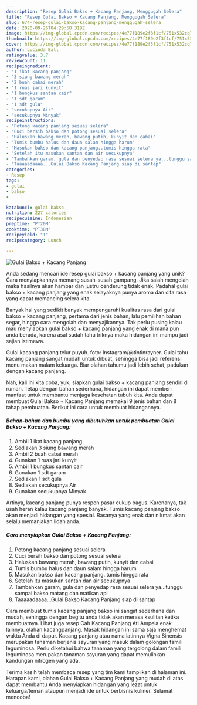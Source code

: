 ```yaml
---
description: "Resep Gulai Bakso + Kacang Panjang, Menggugah Selera"
title: "Resep Gulai Bakso + Kacang Panjang, Menggugah Selera"
slug: 674-resep-gulai-bakso-kacang-panjang-menggugah-selera
date: 2020-09-26T04:29:58.319Z
image: https://img-global.cpcdn.com/recipes/4e77f189e2f3f1cf/751x532cq70/gulai-bakso-kacang-panjang-foto-resep-utama.jpg
thumbnail: https://img-global.cpcdn.com/recipes/4e77f189e2f3f1cf/751x532cq70/gulai-bakso-kacang-panjang-foto-resep-utama.jpg
cover: https://img-global.cpcdn.com/recipes/4e77f189e2f3f1cf/751x532cq70/gulai-bakso-kacang-panjang-foto-resep-utama.jpg
author: Lucinda Ball
ratingvalue: 3.7
reviewcount: 11
recipeingredient:
- "1 ikat kacang panjang"
- "3 siung bawang merah"
- "2 buah cabai merah"
- "1 ruas jari kunyit"
- "1 bungkus santan cair"
- "1 sdt garam"
- "1 sdt gula"
- "secukupnya Air"
- "secukupnya Minyak"
recipeinstructions:
- "Potong kacang panjang sesuai selera"
- "Cuci bersih bakso dan potong sesuai selera"
- "Haluskan bawang merah, bawang putih, kunyit dan cabai"
- "Tumis bumbu halus dan daun salam hingga harum"
- "Masukan bakso dan kacang panjang..tumis hingga rata"
- "Setelah itu masukan santan dan air secukupnya"
- "Tambahkan garam, gula dan penyedap rasa sesuai selera ya...tunggu sampai bakso matang dan matikan api"
- "Taaaaadaaaa...Gulai Bakso Kacang Panjang siap di santap"
categories:
- Resep
tags:
- gulai
- bakso
- 

katakunci: gulai bakso  
nutrition: 227 calories
recipecuisine: Indonesian
preptime: "PT20M"
cooktime: "PT38M"
recipeyield: "1"
recipecategory: Lunch

---
```



![Gulai Bakso + Kacang Panjang](https://img-global.cpcdn.com/recipes/4e77f189e2f3f1cf/751x532cq70/gulai-bakso-kacang-panjang-foto-resep-utama.jpg)

Anda sedang mencari ide resep gulai bakso + kacang panjang yang unik? Cara menyiapkannya memang susah-susah gampang. Jika salah mengolah maka hasilnya akan hambar dan justru cenderung tidak enak. Padahal gulai bakso + kacang panjang yang enak selayaknya punya aroma dan cita rasa yang dapat memancing selera kita.

Banyak hal yang sedikit banyak mempengaruhi kualitas rasa dari gulai bakso + kacang panjang, pertama dari jenis bahan, lalu pemilihan bahan segar, hingga cara mengolah dan menyajikannya. Tak perlu pusing kalau mau menyiapkan gulai bakso + kacang panjang yang enak di mana pun anda berada, karena asal sudah tahu triknya maka hidangan ini mampu jadi sajian istimewa.

Gulai kacang panjang telur puyuh. foto: Instagram/@tintinrayner. Gulai tahu kacang panjang sangat mudah untuk dibuat, sehingga bisa jadi referensi menu makan malam keluarga. Biar olahan tahumu jadi lebih sehat, padukan dengan kacang panjang.


Nah, kali ini kita coba, yuk, siapkan gulai bakso + kacang panjang sendiri di rumah. Tetap dengan bahan sederhana, hidangan ini dapat memberi manfaat untuk membantu menjaga kesehatan tubuh kita. Anda dapat membuat Gulai Bakso + Kacang Panjang memakai 9 jenis bahan dan 8 tahap pembuatan. Berikut ini cara untuk membuat hidangannya.

<!--inarticleads1-->

##### Bahan-bahan dan bumbu yang dibutuhkan untuk pembuatan Gulai Bakso + Kacang Panjang:

1. Ambil 1 ikat kacang panjang
1. Sediakan 3 siung bawang merah
1. Ambil 2 buah cabai merah
1. Gunakan 1 ruas jari kunyit
1. Ambil 1 bungkus santan cair
1. Gunakan 1 sdt garam
1. Sediakan 1 sdt gula
1. Sediakan secukupnya Air
1. Gunakan secukupnya Minyak


Artinya, kacang panjang punya respon pasar cukup bagus. Karenanya, tak usah heran kalau kacang panjang banyak. Tumis kacang panjang bakso akan menjadi hidangan yang spesial. Rasanya yang enak dan nikmat akan selalu memanjakan lidah anda. 

<!--inarticleads2-->

##### Cara menyiapkan Gulai Bakso + Kacang Panjang:

1. Potong kacang panjang sesuai selera
1. Cuci bersih bakso dan potong sesuai selera
1. Haluskan bawang merah, bawang putih, kunyit dan cabai
1. Tumis bumbu halus dan daun salam hingga harum
1. Masukan bakso dan kacang panjang..tumis hingga rata
1. Setelah itu masukan santan dan air secukupnya
1. Tambahkan garam, gula dan penyedap rasa sesuai selera ya...tunggu sampai bakso matang dan matikan api
1. Taaaaadaaaa...Gulai Bakso Kacang Panjang siap di santap


Cara membuat tumis kacang panjang bakso ini sangat sederhana dan mudah, sehingga dengan begitu anda tidak akan merasa ksulitan ketika membuatnya. Lihat juga resep Cah Kacang Panjang Ati Ampela enak lainnya. olahan kacangpanjang. Masak hidangan ini sama saja menghemat waktu Anda di dapur. Kacang panjang atau nama latinnya Vigna Sinensis merupakan tanaman berjenis sayuran yang masuk dalam golongan famili leguminosa. Perlu diketahui bahwa tanaman yang tergolong dalam famili leguminosa merupakan tanaman sayuran yang dapat memulihkan kandungan nitrogen yang ada. 

Terima kasih telah membaca resep yang tim kami tampilkan di halaman ini. Harapan kami, olahan Gulai Bakso + Kacang Panjang yang mudah di atas dapat membantu Anda menyiapkan hidangan yang lezat untuk keluarga/teman ataupun menjadi ide untuk berbisnis kuliner. Selamat mencoba!
